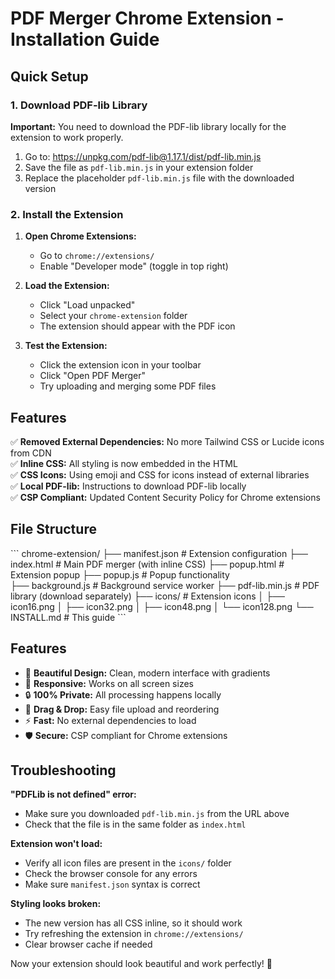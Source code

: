 # PDF Merger Chrome Extension - Installation Guide

## Quick Setup

### 1. Download PDF-lib Library
**Important:** You need to download the PDF-lib library locally for the extension to work properly.

1. Go to: https://unpkg.com/pdf-lib@1.17.1/dist/pdf-lib.min.js
2. Save the file as `pdf-lib.min.js` in your extension folder
3. Replace the placeholder `pdf-lib.min.js` file with the downloaded version

### 2. Install the Extension

1. **Open Chrome Extensions:**
   - Go to `chrome://extensions/`
   - Enable "Developer mode" (toggle in top right)

2. **Load the Extension:**
   - Click "Load unpacked"
   - Select your `chrome-extension` folder
   - The extension should appear with the PDF icon

3. **Test the Extension:**
   - Click the extension icon in your toolbar
   - Click "Open PDF Merger"
   - Try uploading and merging some PDF files

## Features

✅ **Removed External Dependencies:** No more Tailwind CSS or Lucide icons from CDN  
✅ **Inline CSS:** All styling is now embedded in the HTML  
✅ **CSS Icons:** Using emoji and CSS for icons instead of external libraries  
✅ **Local PDF-lib:** Instructions to download PDF-lib locally  
✅ **CSP Compliant:** Updated Content Security Policy for Chrome extensions  

## File Structure

\`\`\`
chrome-extension/
├── manifest.json          # Extension configuration
├── index.html             # Main PDF merger (with inline CSS)
├── popup.html             # Extension popup
├── popup.js               # Popup functionality  
├── background.js          # Background service worker
├── pdf-lib.min.js         # PDF library (download separately)
├── icons/                 # Extension icons
│   ├── icon16.png
│   ├── icon32.png
│   ├── icon48.png
│   └── icon128.png
└── INSTALL.md             # This guide
\`\`\`

## Features

- 🎨 **Beautiful Design:** Clean, modern interface with gradients
- 📱 **Responsive:** Works on all screen sizes
- 🔒 **100% Private:** All processing happens locally
- 🎯 **Drag & Drop:** Easy file upload and reordering
- ⚡ **Fast:** No external dependencies to load
- 🛡️ **Secure:** CSP compliant for Chrome extensions

## Troubleshooting

**"PDFLib is not defined" error:**
- Make sure you downloaded `pdf-lib.min.js` from the URL above
- Check that the file is in the same folder as `index.html`

**Extension won't load:**
- Verify all icon files are present in the `icons/` folder
- Check the browser console for any errors
- Make sure `manifest.json` syntax is correct

**Styling looks broken:**
- The new version has all CSS inline, so it should work
- Try refreshing the extension in `chrome://extensions/`
- Clear browser cache if needed

Now your extension should look beautiful and work perfectly! 🎉
